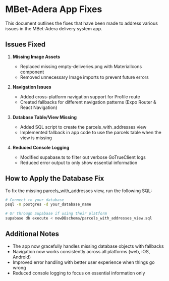 # MBet-Adera App Fixes

This document outlines the fixes that have been made to address various issues in the MBet-Adera delivery system app.

## Issues Fixed

1. **Missing Image Assets**
   - Replaced missing empty-deliveries.png with MaterialIcons component
   - Removed unnecessary Image imports to prevent future errors

2. **Navigation Issues**
   - Added cross-platform navigation support for Profile route
   - Created fallbacks for different navigation patterns (Expo Router & React Navigation)

3. **Database Table/View Missing**
   - Added SQL script to create the parcels_with_addresses view
   - Implemented fallback in app code to use the parcels table when the view is missing

4. **Reduced Console Logging**
   - Modified supabase.ts to filter out verbose GoTrueClient logs
   - Reduced error output to only show essential information

## How to Apply the Database Fix

To fix the missing parcels_with_addresses view, run the following SQL:

```bash
# Connect to your database
psql -U postgres -d your_database_name

# Or through Supabase if using their platform
supabase db execute < newDBschema/parcels_with_addresses_view.sql
```

## Additional Notes

- The app now gracefully handles missing database objects with fallbacks
- Navigation now works consistently across all platforms (web, iOS, Android)
- Improved error handling with better user experience when things go wrong
- Reduced console logging to focus on essential information only 